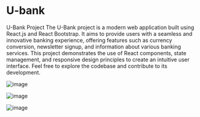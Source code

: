 # U-bank
U-Bank Project
The U-Bank project is a modern web application built using React.js and React Bootstrap. It aims to provide users with a seamless and innovative banking experience, offering features such as currency conversion, newsletter signup, and information about various banking services. This project demonstrates the use of React components, state management, and responsive design principles to create an intuitive user interface. Feel free to explore the codebase and contribute to its development.


![image](https://github.com/Yuri561/U-bank/assets/121592752/776cf23d-e2d1-4f84-932a-3a6b07a9c947)



![image](https://github.com/Yuri561/U-bank/assets/121592752/5499b84a-685f-481e-a5df-3e2c7d177fc8)



![image](https://github.com/Yuri561/U-bank/assets/121592752/834c5224-69a7-448f-ad46-84299df1d16d)



